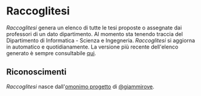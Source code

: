# Raccoglitesi

_Raccoglitesi_ genera un elenco di tutte le tesi proposte o assegnate dai
professori di un dato dipartimento. Al momento sta tenendo traccia del
Dipartimento di Informatica - Scienza e Ingegneria. _Raccoglitesi_ si aggiorna
in automatico e quotidianamente. La versione più recente dell'elenco generato
è sempre consultabile [qui](https://csunibo.github.io/raccoglitesi/disi.pdf).

## Riconoscimenti

_Raccoglitesi_ nasce
dall'[omonimo progetto](https://github.com/giammirove/raccoglitesi_unibo) di
[@giammirove](https://github.com/giammirove).
